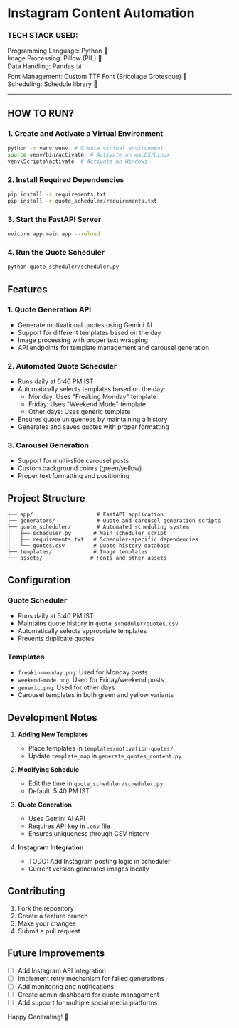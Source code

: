 # Instagram Content Automation

### TECH STACK USED:

Programming Language: Python 🐍  
Image Processing: Pillow (PIL) 🎨  
Data Handling: Pandas 📊  
Font Management: Custom TTF Font (Bricolage Grotesque) 🎨  
Scheduling: Schedule library 📅

---

## HOW TO RUN?

### 1. Create and Activate a Virtual Environment
```bash
python -m venv venv  # Create virtual environment
source venv/bin/activate  # Activate on macOS/Linux
venv\Scripts\activate  # Activate on Windows
```

### 2. Install Required Dependencies
```bash
pip install -r requirements.txt
pip install -r quote_scheduler/requirements.txt
```

### 3. Start the FastAPI Server
```bash
uvicorn app.main:app --reload
```

### 4. Run the Quote Scheduler
```bash
python quote_scheduler/scheduler.py
```

## Features

### 1. Quote Generation API
- Generate motivational quotes using Gemini AI
- Support for different templates based on the day
- Image processing with proper text wrapping
- API endpoints for template management and carousel generation

### 2. Automated Quote Scheduler
- Runs daily at 5:40 PM IST
- Automatically selects templates based on the day:
  - Monday: Uses "Freaking Monday" template
  - Friday: Uses "Weekend Mode" template
  - Other days: Uses generic template
- Ensures quote uniqueness by maintaining a history
- Generates and saves quotes with proper formatting

### 3. Carousel Generation
- Support for multi-slide carousel posts
- Custom background colors (green/yellow)
- Proper text formatting and positioning

## Project Structure

```
├── app/                    # FastAPI application
├── generators/             # Quote and carousel generation scripts
├── quote_scheduler/        # Automated scheduling system
│   ├── scheduler.py       # Main scheduler script
│   ├── requirements.txt   # Scheduler-specific dependencies
│   └── quotes.csv         # Quote history database
├── templates/             # Image templates
└── assets/               # Fonts and other assets
```

## Configuration

### Quote Scheduler
- Runs daily at 5:40 PM IST
- Maintains quote history in `quote_scheduler/quotes.csv`
- Automatically selects appropriate templates
- Prevents duplicate quotes

### Templates
- `freakin-monday.png`: Used for Monday posts
- `weekend-mode.png`: Used for Friday/weekend posts
- `generic.png`: Used for other days
- Carousel templates in both green and yellow variants

## Development Notes

1. **Adding New Templates**
   - Place templates in `templates/motivation-quotes/`
   - Update `template_map` in `generate_quotes_content.py`

2. **Modifying Schedule**
   - Edit the time in `quote_scheduler/scheduler.py`
   - Default: 5:40 PM IST

3. **Quote Generation**
   - Uses Gemini AI API
   - Requires API key in `.env` file
   - Ensures uniqueness through CSV history

4. **Instagram Integration**
   - TODO: Add Instagram posting logic in scheduler
   - Current version generates images locally

## Contributing

1. Fork the repository
2. Create a feature branch
3. Make your changes
4. Submit a pull request

## Future Improvements

- [ ] Add Instagram API integration
- [ ] Implement retry mechanism for failed generations
- [ ] Add monitoring and notifications
- [ ] Create admin dashboard for quote management
- [ ] Add support for multiple social media platforms

Happy Generating! 🚀